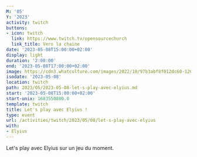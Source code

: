```yaml
---
M: '05'
Y: '2023'
activity: twitch
buttons:
- icon: twitch
  link: https://www.twitch.tv/opensourcechurch
  link_title: Vers la chaine
date: '2023-05-08T15:00:00+02:00'
display: light
duration: '2:00:00'
end: '2023-05-08T17:00:00+02:00'
image: https://cdn3.whatculture.com/images/2022/10/97b3abf8f012dc60-1200x675.jpg
isodate: '2023-05-08'
location: twitch
path: 2023/05/2023-05-08-let-s-play-avec-elyius.md
start: '2023-05-08T15:00:00+02:00'
start-unix: 1683550800.0
template: twitch
title: Let's play avec Elyius !
type: event
url: /activities/twitch/2023/05/08/let-s-play-avec-elyius
with:
- Elyius
---
```

Let's play avec Elyius sur un jeu du moment.